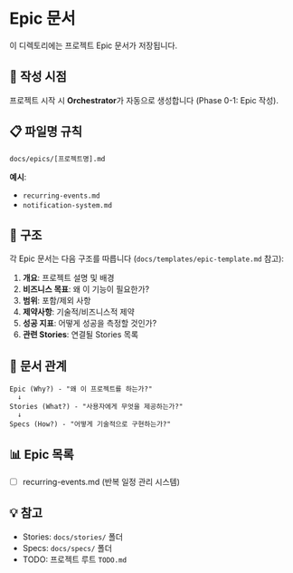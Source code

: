 # Epic 문서

이 디렉토리에는 프로젝트 Epic 문서가 저장됩니다.

## 📝 작성 시점

프로젝트 시작 시 **Orchestrator**가 자동으로 생성합니다 (Phase 0-1: Epic 작성).

## 📋 파일명 규칙

```
docs/epics/[프로젝트명].md
```

**예시**:
- `recurring-events.md`
- `notification-system.md`

## 📖 구조

각 Epic 문서는 다음 구조를 따릅니다 (`docs/templates/epic-template.md` 참고):

1. **개요**: 프로젝트 설명 및 배경
2. **비즈니스 목표**: 왜 이 기능이 필요한가?
3. **범위**: 포함/제외 사항
4. **제약사항**: 기술적/비즈니스적 제약
5. **성공 지표**: 어떻게 성공을 측정할 것인가?
6. **관련 Stories**: 연결될 Stories 목록

## 🔗 문서 관계

```
Epic (Why?) - "왜 이 프로젝트를 하는가?"
  ↓
Stories (What?) - "사용자에게 무엇을 제공하는가?"
  ↓
Specs (How?) - "어떻게 기술적으로 구현하는가?"
```

## 📊 Epic 목록

- [ ] recurring-events.md (반복 일정 관리 시스템)

## 💡 참고

- Stories: `docs/stories/` 폴더
- Specs: `docs/specs/` 폴더
- TODO: 프로젝트 루트 `TODO.md`


